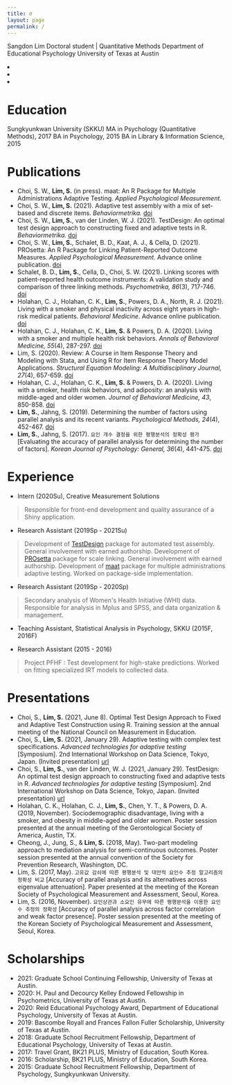 ```yaml
---
title: σ
layout: page
permalink: /
---
```


Sangdon Lim
Doctoral student | Quantitative Methods
Department of Educational Psychology
University of Texas at Austin

<div class="icons">
    <li><a href="mailto:sangdonlim@utexas.edu"><i class="fas fa-envelope fa-2x icon"></i></a></li>
    <li><a href="https://scholar.google.com/citations?user=D-uRjKYAAAAJ&hl=en"><i class="ai ai-google-scholar ai-2x icon"></i></a></li>
    <li><a href="https://github.com/sangdonlim"><i class="fab fa-github fa-2x icon"></i></a></li>
</div>

# Education
Sungkyunkwan University (SKKU)
MA in Psychology (Quantitative Methods), 2017
BA in Psychology, 2015
BA in Library & Information Science, 2015

# Publications
* Choi, S. W., **Lim, S.** (in press). maat: An R Package for Multiple Administrations Adaptive Testing. *Applied Psychological Measurement.*
* Choi, S. W., **Lim, S.** (2021). Adaptive test assembly with a mix of set-based and discrete items. *Behaviormetrika.* [doi](https://doi.org/10.1007/s41237-021-00148-6)
* Choi, S. W., **Lim, S.**, van der Linden, W. J. (2021). TestDesign: An optimal test design approach to constructing fixed and adaptive tests in R. *Behaviormetrika.* [doi](https://doi.org/10.1007/s41237-021-00145-9)
* Choi, S. W., **Lim, S.**, Schalet, B. D., Kaat, A. J., & Cella, D. (2021). PROsetta: An R Package for Linking Patient-Reported Outcome Measures. *Applied Psychological Measurement*. Advance online publication. [doi](https://doi.org/10.1177/01466216211013106)
* Schalet, B. D., **Lim, S.**, Cella, D., Choi, S. W. (2021). Linking scores with patient-reported health outcome instruments: A validation study and comparison of three linking methods. *Psychometrika, 86*(3), 717-746. [doi](https://doi.org/10.1007/s11336-021-09776-z)
* Holahan, C. J., Holahan, C. K., **Lim, S.**, Powers, D. A., North, R. J. (2021). Living with a smoker and physical inactivity across eight years in high-risk medical patients. *Behavioral Medicine*. Advance online publication. [doi](https://doi.org/10.1080/08964289.2021.1889458)
* Holahan, C. J., Holahan, C. K., **Lim, S.** & Powers, D. A. (2020). Living with a smoker and multiple health risk behaviors. *Annals of Behavioral Medicine, 55*(4), 287-297. [doi](https://doi.org/10.1093/abm/kaaa059)
* Lim, S. (2020). Review: A Course in Item Response Theory and Modeling with Stata, and Using R for Item Response Theory Model Applications. *Structural Equation Modeling: A Multidisciplinary Journal, 27*(4), 657-659. [doi](https://doi.org/10.1080/10705511.2020.1740886)
* Holahan, C. J., Holahan, C. K., **Lim, S.** & Powers, D. A. (2020). Living with a smoker, health risk behaviors, and adiposity: an analysis with middle-aged and older women. *Journal of Behavioral Medicine, 43*, 850-858. [doi](https://doi.org/10.1007/s10865-019-00098-1)
* **Lim, S.**, Jahng, S. (2019). Determining the number of factors using parallel analysis and its recent variants. *Psychological Methods, 24*(4), 452-467. [doi](https://doi.org/10.1037/met0000230)
* **Lim, S.**, Jahng, S. (2017). `요인 개수 결정을 위한 평행분석의 정확성 평가` [Evaluating the accuracy of parallel analysis for determining the number of factors]. *Korean Journal of Psychology: General, 36*(4), 441-475. [doi](https://doi.org/10.22257/kjp.2017.09.36.4.441)

# Experience
* Intern (2020Su), Creative Measurement Solutions
> Responsible for front-end development and quality assurance of a Shiny application.
* Research Assistant (2019Sp - 2021Su)
> Development of [TestDesign](https://cran.r-project.org/package=TestDesign) package for automated test assembly.
> General involvement with earned authorship.
> Development of [PROsetta](https://cran.r-project.org/package=PROsetta) package for scale linking.
> General involvement with earned authorship.
> Development of [maat](https://cran.r-project.org/package=maat) package for multiple administrations adaptive testing.
> Worked on package-side implementation.
* Research Assistant (2019Sp - 2020Sp)
> Secondary analysis of Women's Health Initiative (WHI) data.
> Responsible for analysis in Mplus and SPSS, and data organization & management.
* Teaching Assistant, Statistical Analysis in Psychology, SKKU (2015F, 2016F)
>
* Research Assistant (2015 - 2016)
> Project PFHF : Test development for high-stake predictions.
> Worked on fitting specialized IRT models to collected data.

# Presentations
* Choi, S., **Lim, S.** (2021, June 8). Optimal Test Design Approach to Fixed and Adaptive Test Construction using R. Training session at the annual meeting of the National Council on Measurement in Education.
* Choi, S., **Lim, S.** (2021, January 29). Adaptive testing with complex test specifications. *Advanced technologies for adaptive testing* [Symposium]. 2nd International Workshop on Data Science, Tokyo, Japan. (Invited presentation) [url](http://www.ai.lab.uec.ac.jp/symposium2021/)
* Choi, S., **Lim, S.**, van der Linden, W. J. (2021, January 29). TestDesign: An optimal test design approach to constructing fixed and adaptive tests in R. *Advanced technologies for adaptive testing* [Symposium]. 2nd International Workshop on Data Science, Tokyo, Japan. (Invited presentation) [url](http://www.ai.lab.uec.ac.jp/symposium2021/)
* Holahan, C. K., Holahan, C. J., **Lim, S.**, Chen, Y. T., & Powers, D. A. (2019, November). Sociodemographic disadvantage, living with a smoker, and obesity in middle-aged and older women. Poster session presented at the annual meeting of the Gerontological Society of America, Austin, TX.
* Cheong, J., Jung, S., & **Lim, S.** (2018, May). Two-part modeling approach to mediation analysis for semi-continuous outcomes. Poster session presented at the annual convention of the Society for Prevention Research, Washington, DC.
* Lim, S. (2017, May). `고유값 감쇠에 따른 평행분석 및 대안적 요인수 추정 알고리즘의 정확성 비교` [Accuracy of parallel analysis and its alternatives across eigenvalue attenuation]. Paper presented at the meeting of the Korean Society of Psychological Measurement and Assessment, Seoul, Korea.
* Lim, S. (2016, November). `요인상관과 소요인 유무에 따른 평행분석을 이용한 요인 수 추정의 정확성` [Accuracy of parallel analysis across factor correlation and weak factor presence]. Poster session presented at the meeting of the Korean Society of Psychological Measurement and Assessment, Seoul, Korea.

# Scholarships
* 2021: Graduate School Continuing Fellowship, University of Texas at Austin.
* 2020: H. Paul and Decourcy Kelley Endowed Fellowship in Psychometrics, University of Texas at Austin.
* 2020: Reid Educational Psychology Award, Department of Educational Psychology, University of Texas at Austin.
* 2019: Bascombe Royall and Frances Fallon Fuller Scholarship, University of Texas at Austin.
* 2018: Graduate School Recruitment Fellowship, Department of Educational Psychology, University of Texas at Austin.
* 2017: Travel Grant, BK21 PLUS, Ministry of Education, South Korea.
* 2016: Scholarship, BK21 PLUS, Ministry of Education, South Korea.
* 2015: Graduate School Recruitment Fellowship, Department of Psychology, Sungkyunkwan University.
